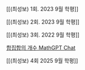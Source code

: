 
[[(최성보) 1회. 2023 9월 학평]]


[[(최성보) 2회. 2023 9월 학평]]


[[(최성보) 3회. 2022 9월 학평]]


[합집합의 개수 MathGPT Chat](https://math-gpt.org/chat/833e3732-71d9-41dd-86b8-75be10f785df)


[[(최성보) 4회 2025 9월 학평]]